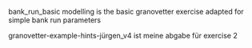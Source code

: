 bank_run_basic modelling is the basic granovetter exercise adapted for simple bank run parameters

granovetter-example-hints-jürgen_v4 ist meine abgabe für exercise 2
